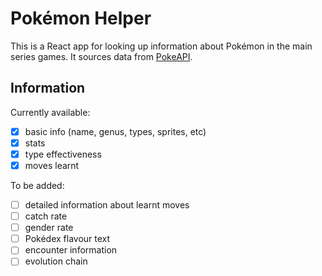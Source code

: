 # Pokémon Helper

This is a React app for looking up information about Pokémon in the main series games. It sources data from [PokeAPI](https://pokeapi.co/).

## Information

Currently available:

* [x] basic info (name, genus, types, sprites, etc)
* [x] stats
* [x] type effectiveness
* [x] moves learnt

To be added:

* [ ] detailed information about learnt moves
* [ ] catch rate
* [ ] gender rate
* [ ] Pokédex flavour text
* [ ] encounter information
* [ ] evolution chain
